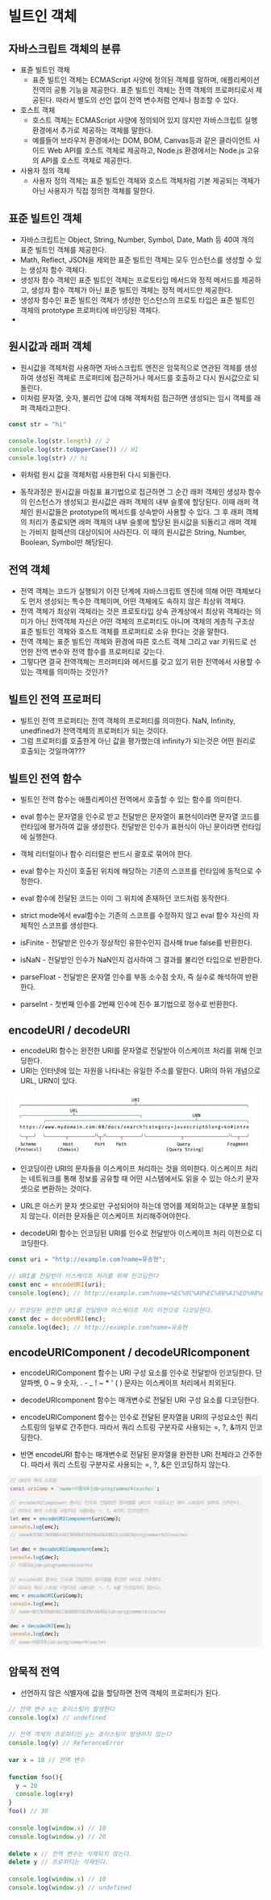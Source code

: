 # 빌트인 객체

## 자바스크립트 객체의 분류

- 표쥰 빌트인 객체
    - 표준 빌트인 객체는 ECMAScript 사양에 정의된 객체를 말하며, 애플리케이션 전역의 공통 기능을 제공한다. 표준 빌트인 객체는 전역 객체의 프로퍼티로서 제공된다. 따라서 별도의 선언 없이 전역 변수처럼 언제나 참조할 수 있다.
- 호스트 객체
    - 호스트 객체는 ECMAScript 사양에 정의되어 있지 않지만 자바스크립트 실행 환경에서 추가로 제공하는 객체를 말한다.
    - 예를들어 브라우저 환경에서는 DOM, BOM, Canvas등과 같은 클라이언트 사이드 Web API를 호스트 객체로 제공하고, Node.js 환경에서는 Node.js 고유의 API를 호스트 객체로 제공한다.
- 사용자 정의 객체
    - 사용자 정의 객체는 표준 빌트인 객체와 호스트 객체처럼 기본 제공되는 객체가 아닌 사용자가 직접 정의한 객체를 말한다.

## 표준 빌트인 객체
- 자바스크립트는 Object, String, Number, Symbol, Date, Math 등 40여 개의 표준 빌트인 객체를 제공한다.
- Math, Reflect, JSON을 제외한 표준 빌트인 객체는 모두 인스턴스를 생성할 수 있는 생성자 함수 객체다.
- 생성자 함수 객체인 표준 빌트인 객체는 프로토타입 메서드와 정적 메서드를 제공하고, 생성자 함수 객체가 아닌 표준 빌트인 객체는 정적 메서드만 제공한다.
- 생성자 함수인 표준 빌트인 객체가 생성한 인스턴스의 프로토 타입은 표준 빌트인 객체의 prototype 프로퍼티에 바인딩된 객체다.
- 

## 원시값과 래퍼 객체
- 원시값을 객체처럼 사용하면 자바스크립트 엔진은 암묵적으로 연관된 객체를 생성하여 생성된 객체로 프로퍼티에 접근하거나 메서드를 호출하고 다시 원시값으로 되돌린다.
- 이처럼 문자열, 숫자, 불리언 값에 대해 객체처럼 접근하면 생성되는 임시 객체를 래퍼 객체라고한다.

```javascript
const str = "hi"

console.log(str.length) // 2
console.log(str.toUpperCase()) // HI
console.log(str) // hi
```
- 위처럼 원시 값을 객체처럼 사용한뒤 다시 되돌린다.

- 동작과정은 원시값을 마침표 표기법으로 접근하면 그 순간 래퍼 객체인 생성자 함수의 인스턴스가 생성되고 원시값은 래퍼 객체의 내부 슬롯에 할당된다. 이때 래퍼 객체인 원시값들은 prototype의 메서드를 상속받아 사용할 수 있다. 그 후 래퍼 객체의 처리가 종료되면 래퍼 객체의 내부 슬롯에 할당된 원시값을 되돌리고 래퍼 객체는 가비지 컬렉션의 대상이되어 사라진다. 이 때의 원시값은 String, Number, Boolean, Symbol만 해당된다.

## 전역 객체
- 전역 객체는 코드가 실행되기 이전 단계에 자바스크립트 엔진에 의해 어떤 객체보다도 먼저 생성되는 특수한 객체이며, 어떤 객체에도 속하지 않은 최상위 객체다.
- 전역 객체가 최상위 객체라는 것은 프로토타입 상속 관계상에서 최상위 객체라는 의미가 아닌 전역객체 자신은 어떤 객체의 프로퍼티도 아니며 객체의 게층적 구조상 표준 빌트인 객체와 호스트 객체를 프로퍼티로 소유 한다는 것을 말한다.
- 전역 객체는 표준 빌트인 객체와 환경에 따른 호스트 객체 그리고 var 키워드로 선언한 전역 변수와 전역 함수를 프로퍼티로 갖는다.
- 그렇다면 결국 전역객체는 프러퍼티와 메서드를 갖고 있기 위한 전역에서 사용할 수 있는 객체를 의미하는 것인가?


## 빌트인 전역 프로퍼티
- 빌트인 전역 프로퍼티는 전역 객체의 프로퍼티를 의미한다. NaN, Infinity, unedfined가 전역객체의 프로퍼티가 되는 것이다.
- 그럼 프로퍼티를 호출한게 아닌 값을 평가했는데 infinity가 되는것은 어떤 원리로 호출되는 것일까여???
## 빌트인 전역 함수
- 빌트인 전역 함수는 애플리케이션 전역에서 호출할 수 있는 함수를 의미한다. 
- eval 함수는 문자열을 인수로 받고 전달받은 문자열이 표현식이라면 문자열 코드를 런타임에 평가하여 값을 생성한다. 전달받은 인수가 표현식이 아닌 문이라면 런타임에 실행한다.
- 객체 리터럴이나 함수 리터럴은 반드시 괄호로 묶어야 한다.
- eval 함수는 자신이 호출된 위치에 해당하는 기존의 스코프를 런타임에 동적으로 수정한다.
- eval 함수에 전달된 코드는 이미 그 위치에 존재하던 코드처럼 동작한다.
- strict mode에서 eval함수는 기존의 스코프를 수정하지 않고 eval 함수 자신의 자체적인 스코프를 생성한다.

- isFinite - 전달받은 인수가 정상적인 유한수인지 검사해 true false를 반환한다.
- isNaN - 전달받인 인수가 NaN인지 검사하여 그 결과를 불리언 타입으로 반환한다.
- parseFloat - 전달받은 문자열 인수를 부동 소수점 숫자, 즉 실수로 해석하여 반환한다.
- parseInt - 첫번째 인수를 2번째 인수에 진수 표기법으로 정수로 반환한다.

## encodeURI / decodeURI
- encodeURI 함수는 완전한 URI를 문자열로 전달받아 이스케이프 처리를 위해 인코딩한다.
- URI는 인터넷에 있는 자원을 나타내는 유일한 주소를 말한다. URI의 하위 개념으로 URL, URN이 있다.

<img src = "../img/chap21_1.jpg">

- 인코딩이란 URI의 문자들을 이스케이프 처리하는 것을 의미한다. 이스케이프 처리는 네트워크를 통해 정보를 공유할 때 어떤 시스템에서도 읽을 수 있는 아스키 문자 셋으로 변환하는 것이다. 
- URL은 아스키 문자 셋으로만 구성되어야 하는데 영어를 제외하고는 대부분 포함되지 않는다. 이러한 문자들은 이스케이프 처리해주어야한다.

- decodeURI 함수는 인코딩된 URI를 인수로 전달받아 이스케이프 처리 이전으로 디코딩한다.

```javascript
const uri = "http://example.com?name=유송현";

// URI를 전달받아 이스케이프 처리를 위해 인코딩한다
const enc = encodeURI(uri);
console.log(enc); // http://example.com?name=%EC%9C%A0%EC%86%A1%ED%98%84 

// 인코딩된 완전한 URI를 전달받아 이스케이프 처리 이전으로 디코딩한다.
const dec = decodeURI(enc);
console.log(dec); // http://example.com?name=유송현

```

## encodeURIComponent / decodeURIcomponent
- encodeURIComponent 함수는 URI 구성 요소를 인수로 전달받아 인코딩한다. 단 알파벳, 0 ~ 9 숫자, . - _ ! ~ * ' ( ) 문자는 이스케이프 처리에서 죄외된다.
- decodeURIcomponent 함수는 매개변수로 전달된 URI 구성 요소를 디코딩한다.

- encodeURIComponent 함수는 인수로 전달된 문자열을 URI의 구성요소인 쿼리 스트링의 일부로 간주한다. 따라서 쿼리 스트링 구분자로 사용되는 =, ?, &까지 인코딩한다.
- 반면 encodeURI 함수는 매개변수로 전달된 문자열을 완전한 URI 전체라고 간주한다. 따라서 쿼리 스트링 구분자로 사용되는 =, ?, &은 인코딩하지 않는다.

<img src = "../img/chap21_2.jpg">

## 암묵적 전역
- 선언하지 않은 식별자에 값을 할당하면 전역 객체의 프로퍼티가 된다.

```javascript
// 전역 변수 x는 호이스팅이 발생한다
console.log(x) // undefined

// 전역 객체의 프로퍼티인 y는 호이스팅이 발생하지 않는다
console.log(y) // ReferenceError 

var x = 10 // 전역 변수

function foo(){
  y = 20
  console.log(x+y)
}
foo() // 30

console.log(window.x) // 10
console.log(window.y) // 20

delete x // 전역 변수는 삭제되지 않는다.
delete y // 프로퍼티는 삭제된다.

console.log(window.x) // 10
console.log(window.y) // undefined
```